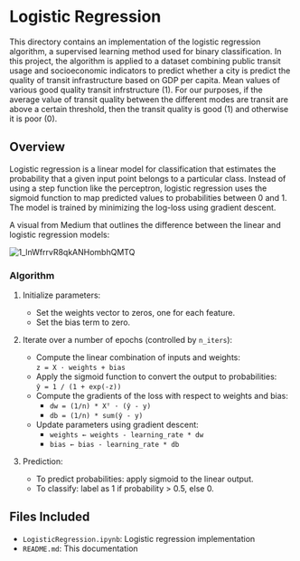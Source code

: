 # Logistic Regression

This directory contains an implementation of the logistic regression algorithm, a supervised learning method used for binary classification. In this project, the algorithm is applied to a dataset combining public transit usage and socioeconomic indicators to predict whether a city is predict the quality of transit infrastructure based on GDP per capita. Mean values of various good quality transit infrstructure (1). For our purposes, if the average value of transit quality between the different modes are transit are above a certain threshold, then the transit quality is good (1) and otherwise it is poor (0).

## Overview

Logistic regression is a linear model for classification that estimates the probability that a given input point belongs to a particular class. Instead of using a step function like the perceptron, logistic regression uses the sigmoid function to map predicted values to probabilities between 0 and 1. The model is trained by minimizing the log-loss using gradient descent.

A visual from Medium that outlines the difference between the linear and logistic regression models:

![1_lnWfrrvR8qkANHombhQMTQ](https://github.com/user-attachments/assets/6cf12b37-f686-4532-b9af-a5ff7a8af671)

### Algorithm

1. Initialize parameters:
   - Set the weights vector to zeros, one for each feature.
   - Set the bias term to zero.

2. Iterate over a number of epochs (controlled by `n_iters`):
   - Compute the linear combination of inputs and weights:  
     `z = X · weights + bias`
   - Apply the sigmoid function to convert the output to probabilities:  
     `ŷ = 1 / (1 + exp(-z))`
   - Compute the gradients of the loss with respect to weights and bias:
     - `dw = (1/n) * Xᵀ · (ŷ - y)`
     - `db = (1/n) * sum(ŷ - y)`
   - Update parameters using gradient descent:
     - `weights ← weights - learning_rate * dw`
     - `bias ← bias - learning_rate * db`

3. Prediction:
   - To predict probabilities: apply sigmoid to the linear output.
   - To classify: label as 1 if probability > 0.5, else 0.

## Files Included

- `LogisticRegression.ipynb`: Logistic regression implementation
- `README.md`: This documentation
